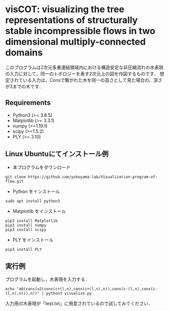 # visCOT: visualizing the tree representations of structurally stable incompressible flows in two dimensional multiply-connected domains

このプログラムは2次元多重連結領域内における構造安定な非圧縮流れの木表現の入力に対して，同一のトポロジーを表す2次元上の図を作図するものです．
想定されている入力は，Consで繋がれた木を同一の高さとして見た場合の，深さが3までの木です．

## Requirements
+ Python3 (>= 3.8.5)
+ Matplotlib (>= 3.3.1)
+ numpy (>=1.19.1)
+ scipy (>=1.5.2)
+ PLY (>= 3.10)

## Linux Ubuntuにてインストール例
+ 本プログラムをダウンロード
```
git clone https://github.com/yokoyama-lab/Visualization-program-of-flow.git
```

+ Python をインストール
```
sudo apt install python3
```

+ Matplotlib をインストール
```
pip3 install Matplotlib
pip3 install numpy
pip3 install scipy
```

+ PLY をインストール
```
pip3 install PLY
```

## 実行例
プログラムを起動し，木表現を入力する．
```
echo "a0(cons(a2(cons(c+(l,n),cons(c+(l,n),n)),cons(c-(l,n),cons(c-(l,n),n))),n))" | python3 visualize.py
```

入力用の木表現が「test.txt」に用意されているので試してみてください．
